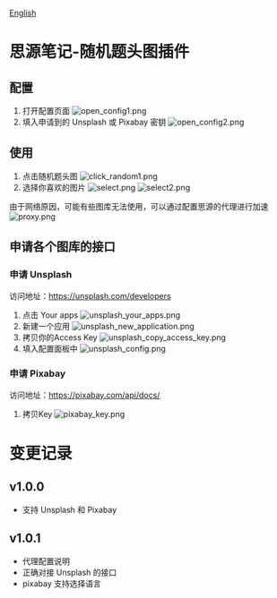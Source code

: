 [English](https://github.com/caohongliang92/siyuan-plugin-more-cover/blob/main/README.md)

# 思源笔记-随机题头图插件

## 配置

1. 打开配置页面 ![open_config1.png](https://s2.loli.net/2023/08/21/NO6gTbWQZPHAuaI.png)
2. 填入申请到的 Unsplash 或 Pixabay 密钥 ![open_config2.png](https://s2.loli.net/2023/08/21/F3sOdBfoxNTMAiQ.png)

## 使用

1. 点击随机题头图 ![click_random1.png](https://s2.loli.net/2023/08/21/8hmIfbWANBoRyg9.png)
2. 选择你喜欢的图片 ![select.png](https://s2.loli.net/2023/08/21/tI6GjbNMWq2nmBl.png) ![select2.png](https://s2.loli.net/2023/08/21/YtNMmH5JAKgzyfD.png)

由于网络原因，可能有些图库无法使用，可以通过配置思源的代理进行加速
![proxy.png](https://s2.loli.net/2023/08/21/b4CiLeZzFU7o5PH.png)

## 申请各个图库的接口

### 申请 Unsplash

访问地址：https://unsplash.com/developers

1. 点击 Your apps ![unsplash_your_apps.png](https://s2.loli.net/2023/08/21/IZitYmy2hDk6fxW.png)
2. 新建一个应用 ![unsplash_new_application.png](https://s2.loli.net/2023/08/21/2ZEq6rOUXklPosS.png)
3. 拷贝你的Access Key ![unsplash_copy_access_key.png](https://s2.loli.net/2023/08/21/uLes6DEnQSfIwaq.png)
4. 填入配置面板中 ![unsplash_config.png](https://s2.loli.net/2023/08/21/n6kq5OcuRWwSrI3.png)

### 申请 Pixabay

访问地址：https://pixabay.com/api/docs/

1. 拷贝Key ![pixabay_key.png](https://s2.loli.net/2023/08/21/xdQnz5p2jsMVaH3.png)

# 变更记录

## v1.0.0

* 支持 Unsplash 和 Pixabay

## v1.0.1

* 代理配置说明
* 正确对接 Unsplash 的接口
* pixabay 支持选择语言